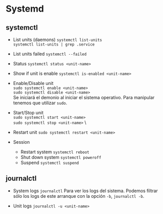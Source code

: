 # Systemd

## systemctl

- List units (daemons)
	`systemctl list-units` \
	`systemctl list-units | grep .service`

- List units failed
	`systemctl --failed`

- Status
	`systemctl status <unit-name>`

- Show if unit is enable
	`systemctl is-enabled <unit-name>`

- Enable/Disable unit \
	`sudo systemctl enable <unit-name>` \
	`sudo systemctl disable <unit-name>` \
	Se iniciará el demonio al iniciar el sistema operativo. Para manipular
	tenemos que utilizar `sudo`.

- Start/Stop unit \
	`sudo systemctl start <unit-name>` \
	`sudo systemctl stop <unit-name>` \

- Restart unit
	`sudo systemctl restart <unit-name>`

- Session
	* Restart system
		`systemctl reboot`
	* Shut down system
		`systemctl poweroff`
	* Suspend
		`systemctl suspend`


## journalctl

- System logs
	`journalctl` Para ver los logs del sistema. Podemos filtrar sólo los logs de
	este arranque con la opción `-b`, `journalctl -b`.

- Unit logs
	`journalctl -u <unit-name>`
